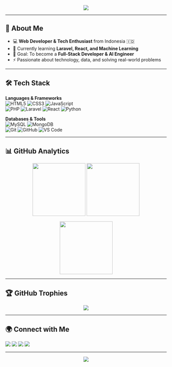 <!-- Banner / Header -->
<p align="center">
  <img src="https://capsule-render.vercel.app/api?type=waving&color=0:4facfe,100:00f2fe&height=200&section=header&text=Hi%20👋,%20I'm%20Syukri%20Fadhol%20Akbar&fontSize=35&fontColor=ffffff&animation=fadeIn" />
</p>

---

## 🚀 About Me
- 💻 **Web Developer & Tech Enthusiast** from Indonesia 🇮🇩  
- 🌱 Currently learning **Laravel, React, and Machine Learning**  
- 🎯 Goal: To become a **Full-Stack Developer & AI Engineer**  
- ⚡ Passionate about technology, data, and solving real-world problems  

---

## 🛠️ Tech Stack

**Languages & Frameworks**  
![HTML5](https://img.shields.io/badge/html5-%23E34F26.svg?style=for-the-badge&logo=html5&logoColor=white) 
![CSS3](https://img.shields.io/badge/css3-%231572B6.svg?style=for-the-badge&logo=css3&logoColor=white) 
![JavaScript](https://img.shields.io/badge/javascript-%23323330.svg?style=for-the-badge&logo=javascript&logoColor=%23F7DF1E)  
![PHP](https://img.shields.io/badge/php-%23777BB4.svg?style=for-the-badge&logo=php&logoColor=white)
![Laravel](https://img.shields.io/badge/laravel-%23FF2D20.svg?style=for-the-badge&logo=laravel&logoColor=white)
![React](https://img.shields.io/badge/react-%2320232a.svg?style=for-the-badge&logo=react&logoColor=%2361DAFB)
![Python](https://img.shields.io/badge/python-3670A0?style=for-the-badge&logo=python&logoColor=ffdd54)

**Databases & Tools**  
![MySQL](https://img.shields.io/badge/mysql-%2300f.svg?style=for-the-badge&logo=mysql&logoColor=white) 
![MongoDB](https://img.shields.io/badge/MongoDB-%234ea94b.svg?style=for-the-badge&logo=mongodb&logoColor=white)  
![Git](https://img.shields.io/badge/git-%23F05033.svg?style=for-the-badge&logo=git&logoColor=white) 
![GitHub](https://img.shields.io/badge/github-%23121011.svg?style=for-the-badge&logo=github&logoColor=white) 
![VS Code](https://img.shields.io/badge/VSCode-%23007ACC.svg?style=for-the-badge&logo=visual-studio-code&logoColor=white)

---

## 📊 GitHub Analytics

<p align="center">
  <img src="https://github-readme-stats.vercel.app/api?username=syukrifadholakbar&show_icons=true&theme=tokyonight&hide_border=true" height="165"/>
  <img src="https://github-readme-streak-stats.herokuapp.com/?user=syukrifadholakbar&theme=tokyonight&hide_border=true" height="165"/>
</p>

<p align="center">
  <img src="https://github-readme-stats.vercel.app/api/top-langs/?username=syukri0911&layout=compact&theme=tokyonight&hide_border=true" height="165"/>
</p>

---

## 🏆 GitHub Trophies
<p align="center">
  <img src="https://github-profile-trophy.vercel.app/?username=syukrifadholakbar&theme=tokyonight&no-frame=true&row=1&column=6" />
</p>

---

## 🌍 Connect with Me
<p align="left">
  <a href="mailto:syukrifadholakbar09@gmail.com"><img src="https://img.shields.io/badge/Gmail-D14836?style=for-the-badge&logo=gmail&logoColor=white"></a>
  <a href="https://linkedin.com/in/syukrifadholakbar"><img src="https://img.shields.io/badge/LinkedIn-0A66C2?style=for-the-badge&logo=linkedin&logoColor=white"></a>
  <a href="https://github.com/syukri0911"><img src="https://img.shields.io/badge/GitHub-100000?style=for-the-badge&logo=github&logoColor=white"></a>
  <a href="https://syukridev.com"><img src="https://img.shields.io/badge/Portfolio-000000?style=for-the-badge&logo=firefox&logoColor=white"></a>
</p>

---

<p align="center">
  <img src="https://capsule-render.vercel.app/api?type=waving&color=0:00f2fe,100:4facfe&height=120&section=footer"/>
</p>

